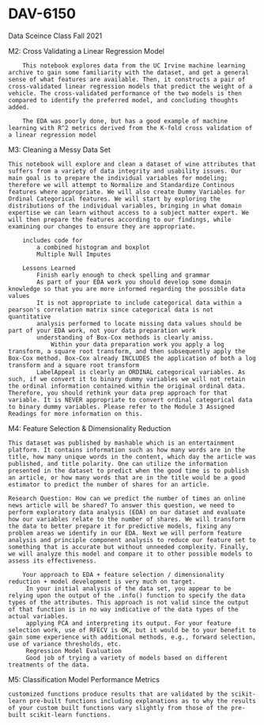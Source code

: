 # DAV-6150
 Data Sceince Class Fall 2021

 M2: Cross Validating a Linear Regression Model

 		This notebook explores data from the UC Irvine machine learning archive to gain some familiarity with the dataset, and get a general sense of what features are available. Then, it constructs a pair of cross-validated linear regression models that predict the weight of a vehicle. The cross-validated performance of the two models is then compared to identify the preferred model, and concluding thoughts added.

		The EDA was poorly done, but has a good example of machine learning with R^2 metrics derived from the K-fold cross validation of a linear regression model

M3: Cleaning a Messy Data Set

	This notebook will explore and clean a dataset of wine attributes that suffers from a variety of data integrity and usability issues. Our main goal is to prepare the individual variables for modeling; therefore we will attempt to Normalize and Standardize Continous features where appropriate. We will also create Dummy Variables for Ordinal Categorical features. We will start by exploring the distributions of the individual variables, bringing in what domain expertise we can learn without access to a subject matter expert. We will then prepare the features according to our findings, while examining our changes to ensure they are appropriate.

		includes code for 
			a combined histogram and boxplot
			Multiple Null Imputes

		Lessons Learned
			Finish early enough to check spelling and grammar
			As part of your EDA work you should develop some domain knowledge so that you are more informed regarding the possible data values 
			It is not appropriate to include categorical data within a pearson's correlation matrix since categorical data is not quantitative
			analysis performed to locate missing data values should be part of your EDA work, not your data preparation work
			understanding of Box-Cox methods is clearly amiss.
				Within your data preparation work you apply a log transform, a square root transform, and then subsequently apply the Box-Cox method. Box-Cox already INCLUDES the application of both a log transform and a square root transform
			LabelAppeal is clearly an ORDINAL categorical variables. As such, if we convert it to binary dummy variables we will not retain the ordinal information contained within the original ordinal data. Therefore, you should rethink your data prep approach for that variable. It is NEVER appropriate to convert ordinal categorical data to binary dummy variables. Please refer to the Module 3 Assigned Readings for more information on this.

M4: Feature Selection & Dimensionality Reduction

	This dataset was published by mashable which is an entertainment platform. It contains information such as how many words are in the title, how many unique words in the content, which day the article was published, and title polarity. One can utilize the information presented in the dataset to predict when the good time is to publish an article, or how many words that are in the title would be a good estimator to predict the number of shares for an article.

	Research Question: How can we predict the number of times an online news article will be shared? To answer this question, we need to perform exploratory data analysis (EDA) on our dataset and evaluate how our variables relate to the number of shares. We will transform the data to better prepare it for predictive models, fixing any problem areas we identify in our EDA. Next we will perform feature analysis and principle component analysis to reduce our feature set to something that is accurate but without unneeded complexity. Finally, we will analyze this model and compare it to other possible models to assess its effectiveness.

		Your approach to EDA + feature selection / dimensionality reduction + model development is very much on target.
		 In your initial analysis of the data set, you appear to be relying upon the output of the .info() function to specify the data types of the attributes. This approach is not valid since the output of that function is in no way indicative of the data types of the actual variables.
		 applying PCA and interpreting its output. For your feature selection work, use of RFECV is OK, but it would be to your benefit to gain some experience with additional methods, e.g., forward selection, use of variance thresholds, etc.
		 Regression Model Evaluation
		 Good job of trying a variety of models based on different treatments of the data.

M5: Classification Model Performance Metrics
	
	customized functions produce results that are validated by the scikit-learn pre-built functions including explanations as to why the results of your custom built functions vary slightly from those of the pre-built scikit-learn functions.



